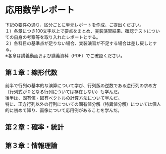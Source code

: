 # 応用数学レポート
下記の要件の通り、区分ごとに単元レポートを作成、ご提出ください。
<br> １）各章につき100文字以上で要点をまとめ、実装演習結果、確認テストについての自身の考察等を取り入れたレポートとする。
<br> ２）各科目の基準点が足りない場合、実装演習が不足する場合は差し戻しとする。
<br> ※各章は講義動画および講義資料（PDF）でご確認ください。
## 第１章：線形代数
前半で行列の基本的な演算について学び、行列版の逆数である逆行列の求め方（行列式が０となる行列については存在しない）も学んだ。
<br> 後半は、固有値・固有ベクトルの計算方法について学んだ。
<br> 特に、正方行列以外の行列についての固有値分解（特異値分解）については個人的に初めて知り、画像について応用例があることを学んだ。

## 第２章：確率・統計
## 第３章：情報理論
